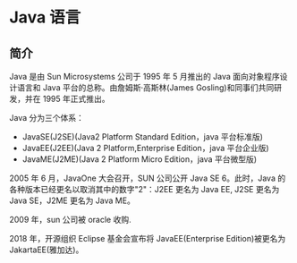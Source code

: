 # Java 语言

## 简介

Java 是由 Sun Microsystems 公司于 1995 年 5 月推出的 Java 面向对象程序设计语言和 Java 平台的总称。由詹姆斯·高斯林(James Gosling)和同事们共同研发，并在 1995 年正式推出。

Java 分为三个体系：

- JavaSE(J2SE)(Java2 Platform Standard Edition，java 平台标准版)
- JavaEE(J2EE)(Java 2 Platform,Enterprise Edition，java 平台企业版)
- JavaME(J2ME)(Java 2 Platform Micro Edition，java 平台微型版)

2005 年 6 月，JavaOne 大会召开，SUN 公司公开 Java SE 6。此时，Java 的各种版本已经更名以取消其中的数字"2"：J2EE 更名为 Java EE, J2SE 更名为 Java SE，J2ME 更名为 Java ME。

2009 年，sun 公司被 oracle 收购.

2018 年，开源组织 Eclipse 基金会宣布将 JavaEE(Enterprise Edition)被更名为 JakartaEE(雅加达)。
